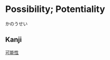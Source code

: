# Possibility; Potentiality
かのうせい

## Kanji
[可](../Kanji/kanji-dict/可.md)[能](../Kanji/kanji-dict/能.md)[性](../Kanji/kanji-dict/性.md)